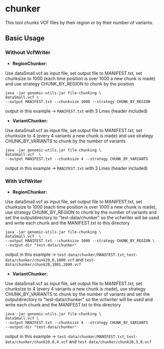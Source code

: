 # chunker

This tool chunks VCF files by their region or by their number of variants.

## Basic Usage
### Without VcfWriter
- **RegionChunker:** 

Use dataSmall.vcf as input file, set output file to MANIFEST.txt, set chunksize to 1000 
(each time position is over 1000 a new chunk is made) and use strategy CHUNK_BY_REGION to chunk by the position
```
java -jar genomic-utils.jar file-chunking \
dataSmall.vcf \
--output MANIFEST.txt --chunksize 1000 --strategy CHUNK_BY_REGION 
```
output in this example -> `MANIFEST.txt` with 3 Lines (header included)

- **VariantChunker:**

Use dataSmall.vcf as input file, set output file to MANIFEST.txt, set chunksize to 4
(every 4 variants a new chunk is made) and use strategy CHUNK_BY_VARIANTS to chunk by the number of variants
```
java -jar genomic-utils.jar file-chunking \
dataSmall.vcf  \
--output MANIFEST.txt --chunksize 4 --strategy CHUNK_BY_VARIANTS 
```
output in this example -> `MANIFEST.txt` with 3 Lines (header included)

### With VcfWriter
- **RegionChunker:**

Use dataSmall.vcf as input file, set output file to MANIFEST.txt, set chunksize to 1000
(each time position is over 1000 a new chunk is made), use strategy CHUNK_BY_REGION to chunk by the number of variants
and set the outputdirectory to "test-data/chunker" so the vcfwriter will be used and write each chunk and the MANIFEST.txt to this directory 
```
java -jar genomic-utils.jar file-chunking \
dataSmall.vcf  \
--output MANIFEST.txt --chunksize 1000 --strategy CHUNK_BY_REGION \
--output-dir "test-data/chunker"
```
output in this example -> `test-data/chunker/MANIFEST.txt`; `test-data/chunker/chunk20,0,1000.vcf` and `test-data/chunker/chunk20,1001,2000.vcf`


- **VariantChunker:**
 
Use dataSmall.vcf as input file, set output file to MANIFEST.txt, set chunksize to 4
(every 4 variants a new chunk is made), use strategy CHUNK_BY_VARIANTS to chunk by the number of variants
and set the outputdirectory to "test-data/chunker" so the vcfwriter will be used and write each chunk and the MANIFEST.txt to this directory

```
java -jar genomic-utils.jar file-chunking \
dataSmall.vcf \
--output MANIFEST.txt --chunksize 4 --strategy CHUNK_BY_VARIANTS
--output-dir "test-data/chunker" 
```
output in this example -> `test-data/chunker/MANIFEST.txt`; `test-data/chunker/chunk20,0,4.vcf` and `test-data/chunker/chunk20,5,8.vcf`